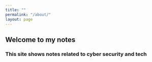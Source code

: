 ```yaml
---
title: ""
permalink: "/about/"
layout: page
---
```


## Welcome to my notes
### This site shows notes related to cyber security and tech
